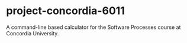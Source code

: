 # project-concordia-6011
A command-line based calculator for the Software Processes course at Concordia University.
